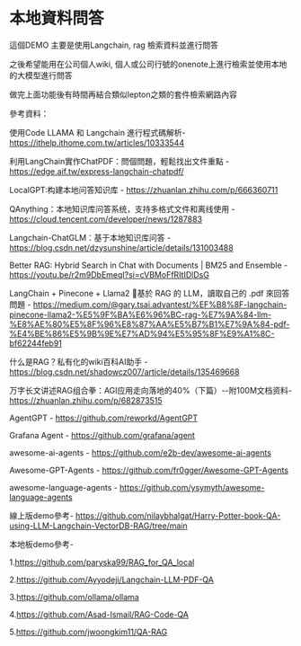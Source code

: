# 本地資料問答

這個DEMO 主要是使用Langchain, rag 檢索資料並進行問答

之後希望能用在公司個人wiki, 個人或公司行號的onenote上進行檢索並使用本地的大模型進行問答

做完上面功能後有時間再結合類似lepton之類的套件檢索網路內容

參考資料：

使用Code LLAMA 和 Langchain 進行程式碼解析-https://ithelp.ithome.com.tw/articles/10333544

利用LangChain實作ChatPDF：問個問題，輕鬆找出文件重點 - https://edge.aif.tw/express-langchain-chatpdf/

LocalGPT:构建本地问答知识库 - https://zhuanlan.zhihu.com/p/666360711

QAnything：本地知识库问答系统，支持多格式文件和离线使用 - https://cloud.tencent.com/developer/news/1287883

Langchain-ChatGLM：基于本地知识库问答 - https://blog.csdn.net/dzysunshine/article/details/131003488

Better RAG: Hybrid Search in Chat with Documents | BM25 and Ensemble - https://youtu.be/r2m9DbEmeqI?si=cVBMoFfRItIDlDsG
 
  LangChain + Pinecone + Llama2 🦙基於 RAG 的 LLM，讀取自己的 .pdf 來回答問題 - https://medium.com/@gary.tsai.advantest/%EF%B8%8F-langchain-pinecone-llama2-%E5%9F%BA%E6%96%BC-rag-%E7%9A%84-llm-%E8%AE%80%E5%8F%96%E8%87%AA%E5%B7%B1%E7%9A%84-pdf-%E4%BE%86%E5%9B%9E%E7%AD%94%E5%95%8F%E9%A1%8C-bf62244feb91


什么是RAG？私有化的wiki百科AI助手 - https://blog.csdn.net/shadowcz007/article/details/135469668

万字长文讲述RAG组合拳：AGI应用走向落地的40%（下篇）--附100M文档资料- https://zhuanlan.zhihu.com/p/682873515

AgentGPT - https://github.com/reworkd/AgentGPT

Grafana Agent - https://github.com/grafana/agent

awesome-ai-agents - https://github.com/e2b-dev/awesome-ai-agents

Awesome-GPT-Agents - https://github.com/fr0gger/Awesome-GPT-Agents

awesome-language-agents - https://github.com/ysymyth/awesome-language-agents 

線上版demo參考- https://github.com/nilaybhalgat/Harry-Potter-book-QA-using-LLM-Langchain-VectorDB-RAG/tree/main

本地板demo參考- 

1.https://github.com/paryska99/RAG_for_QA_local

2.https://github.com/Ayyodeji/Langchain-LLM-PDF-QA

3.https://github.com/ollama/ollama

4.https://github.com/Asad-Ismail/RAG-Code-QA

5.https://github.com/jwoongkim11/QA-RAG


